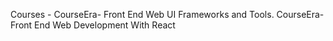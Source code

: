 Courses -
CourseEra- Front End Web UI Frameworks and Tools.
CourseEra- Front End Web Development With React
